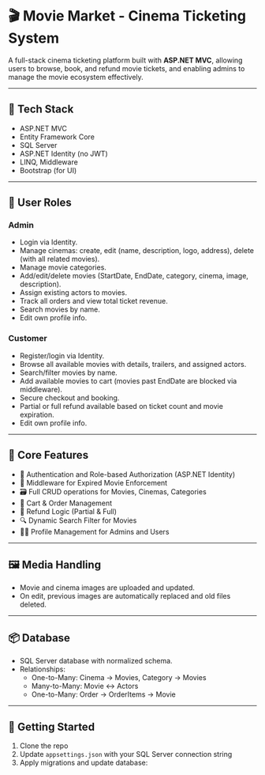 # 🎬 Movie Market - Cinema Ticketing System

A full-stack cinema ticketing platform built with **ASP.NET MVC**, allowing users to browse, book, and refund movie tickets, and enabling admins to manage the movie ecosystem effectively.

---

## 🔧 Tech Stack
- ASP.NET MVC
- Entity Framework Core
- SQL Server
- ASP.NET Identity (no JWT)
- LINQ, Middleware
- Bootstrap (for UI)

---

## 👥 User Roles

### Admin
- Login via Identity.
- Manage cinemas: create, edit (name, description, logo, address), delete (with all related movies).
- Manage movie categories.
- Add/edit/delete movies (StartDate, EndDate, category, cinema, image, description).
- Assign existing actors to movies.
- Track all orders and view total ticket revenue.
- Search movies by name.
- Edit own profile info.

### Customer
- Register/login via Identity.
- Browse all available movies with details, trailers, and assigned actors.
- Search/filter movies by name.
- Add available movies to cart (movies past EndDate are blocked via middleware).
- Secure checkout and booking.
- Partial or full refund available based on ticket count and movie expiration.
- Edit own profile info.

---

## 🧠 Core Features

- 🔐 Authentication and Role-based Authorization (ASP.NET Identity)
- 🧹 Middleware for Expired Movie Enforcement
- 🗃️ Full CRUD operations for Movies, Cinemas, Categories
- 🛒 Cart & Order Management
- 💸 Refund Logic (Partial & Full)
- 🔍 Dynamic Search Filter for Movies
- 🧑‍💼 Profile Management for Admins and Users

---

## 🖼️ Media Handling

- Movie and cinema images are uploaded and updated.
- On edit, previous images are automatically replaced and old files deleted.

---

## 📦 Database

- SQL Server database with normalized schema.
- Relationships:
  - One-to-Many: Cinema → Movies, Category → Movies
  - Many-to-Many: Movie ↔ Actors
  - One-to-Many: Order → OrderItems → Movie

---

## 🚀 Getting Started

1. Clone the repo
2. Update `appsettings.json` with your SQL Server connection string
3. Apply migrations and update database:

